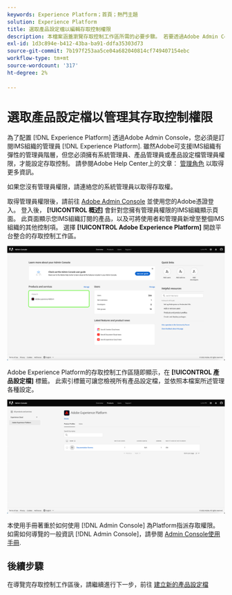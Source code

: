 ```yaml
---
keywords: Experience Platform；首頁；熱門主題
solution: Experience Platform
title: 選取產品設定檔以編輯存取控制權限
description: 本檔案涵蓋瀏覽存取控制工作區所需的必要步驟。 若要透過Adobe Admin Console設定Experience Platform的存取控制，您必須是訂閱Experience Platform之IMS組織的管理員。
exl-id: 1d3c894e-b412-43ba-ba91-ddfa35303d73
source-git-commit: 7b197f253aa5ce04a682040814cf749407154ebc
workflow-type: tm+mt
source-wordcount: '317'
ht-degree: 2%

---
```


# 選取產品設定檔以管理其存取控制權限

為了配置 [!DNL Experience Platform] 透過Adobe Admin Console，您必須是訂閱IMS組織的管理員 [!DNL Experience Platform]. 雖然Adobe可支援IMS組織有彈性的管理員階層，但您必須擁有系統管理員、產品管理員或產品設定檔管理員權限，才能設定存取控制。 請參閱Adobe Help Center上的文章： [管理角色](https://helpx.adobe.com/enterprise/using/admin-roles.html) 以取得更多資訊。

如果您沒有管理員權限，請連絡您的系統管理員以取得存取權。

取得管理員權限後，請前往 [Adobe Admin Console](https://adminconsole.adobe.com) 並使用您的Adobe憑證登入。 登入後， **[!UICONTROL 概述]** 會針對您擁有管理員權限的IMS組織顯示頁面。 此頁面顯示您IMS組織訂閱的產品，以及可將使用者和管理員新增至整個IMS組織的其他控制項。 選擇 **[!UICONTROL Adobe Experience Platform]** 開啟平台整合的存取控制工作區。

![select-product](../images/select-product.png)

Adobe Experience Platform的存取控制工作區隨即顯示，在 **[!UICONTROL 產品設定檔]** 標籤。 此索引標籤可讓您檢視所有產品設定檔，並依照本檔案所述管理各種設定。

![select-product-profile](../images/select-product-profile.png)

本使用手冊著重於如何使用 [!DNL Admin Console] 為Platform指派存取權限。 如需如何導覽的一般資訊 [!DNL Admin Console]，請參閱 [Admin Console使用手冊](https://helpx.adobe.com/tw/enterprise/using/admin-console.html).

## 後續步驟

在導覽完存取控制工作區後，請繼續進行下一步，前往 [建立新的產品設定檔](create-profile.md)
